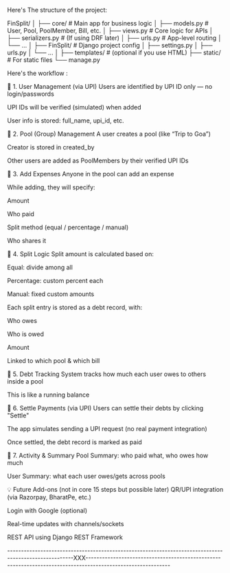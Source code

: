 Here's The structure of the project:

FinSplit/
│
├── core/                 # Main app for business logic
│   ├── models.py         # User, Pool, PoolMember, Bill, etc.
│   ├── views.py          # Core logic for APIs
│   ├── serializers.py    # (If using DRF later)
│   ├── urls.py           # App-level routing
│   └── ...
│
├── FinSplit/             # Django project config
│   ├── settings.py
│   ├── urls.py
│   └── ...
│
├── templates/            # (optional if you use HTML)
├── static/               # For static files
└── manage.py


Here's the workflow :

🔹 1. User Management (via UPI)
Users are identified by UPI ID only — no login/passwords

UPI IDs will be verified (simulated) when added

User info is stored: full_name, upi_id, etc.

🔹 2. Pool (Group) Management
A user creates a pool (like “Trip to Goa”)

Creator is stored in created_by

Other users are added as PoolMembers by their verified UPI IDs

🔹 3. Add Expenses
Anyone in the pool can add an expense

While adding, they will specify:

Amount

Who paid

Split method (equal / percentage / manual)

Who shares it

🔹 4. Split Logic
Split amount is calculated based on:

Equal: divide among all

Percentage: custom percent each

Manual: fixed custom amounts

Each split entry is stored as a debt record, with:

Who owes

Who is owed

Amount

Linked to which pool & which bill

🔹 5. Debt Tracking
System tracks how much each user owes to others inside a pool

This is like a running balance

🔹 6. Settle Payments (via UPI)
Users can settle their debts by clicking "Settle"

The app simulates sending a UPI request (no real payment integration)

Once settled, the debt record is marked as paid

🔹 7. Activity & Summary
Pool Summary: who paid what, who owes how much

User Summary: what each user owes/gets across pools

💡 Future Add-ons (not in core 15 steps but possible later)
QR/UPI integration (via Razorpay, BharatPe, etc.)

Login with Google (optional)

Real-time updates with channels/sockets

REST API using Django REST Framework

------------------------------------------------------------------------------------------------------XXX------------------------------------------------------------------------------------------------------------
